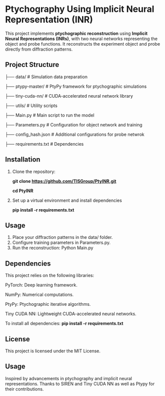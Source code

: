 # Ptychography Using Implicit Neural Representation (INR)

This project implements **ptychographic reconstruction** using **Implicit Neural Representations (INRs)**, with two neural networks representing the object and probe functions. It reconstructs the experiment object and probe directly from diffraction patterns.

## **Project Structure**

├── data/ # Simulation data preparation

├── ptypy-master/ # PtyPy framework for ptychographic simulations

├── tiny-cuda-nn/ # CUDA-accelerated neural network library

├── utils/ # Utility scripts

├── Main.py # Main script to run the model

├── Parameters.py # Configuration for object network and training

├── config_hash.json # Additional configurations for probe netwrok

├── requirements.txt # Dependencies

## **Installation**
1. Clone the repository:

   **git clone https://github.com/TISGroup/PtyINR.git**
   
   **cd PtyINR**
   
2. Set up a virtual environment and install dependencies

   **pip install -r requirements.txt**

## **Usage**
1. Place your diffraction patterns in the data/ folder.
2. Configure training parameters in Parameters.py.
3. Run the reconstruction:   Python Main.py

## **Dependencies**
This project relies on the following libraries:

PyTorch: Deep learning framework.

NumPy: Numerical computations.

PtyPy: Ptychographic iterative algorithms.

Tiny CUDA NN: Lightweight CUDA-accelerated neural networks.

To install all dependencies: **pip install -r requirements.txt**

## **License**
This project is licensed under the MIT License.

## **Usage**
Inspired by advancements in ptychography and implicit neural representations. Thanks to SIREN and Tiny CUDA NN as well as Ptypy for their contributions.
